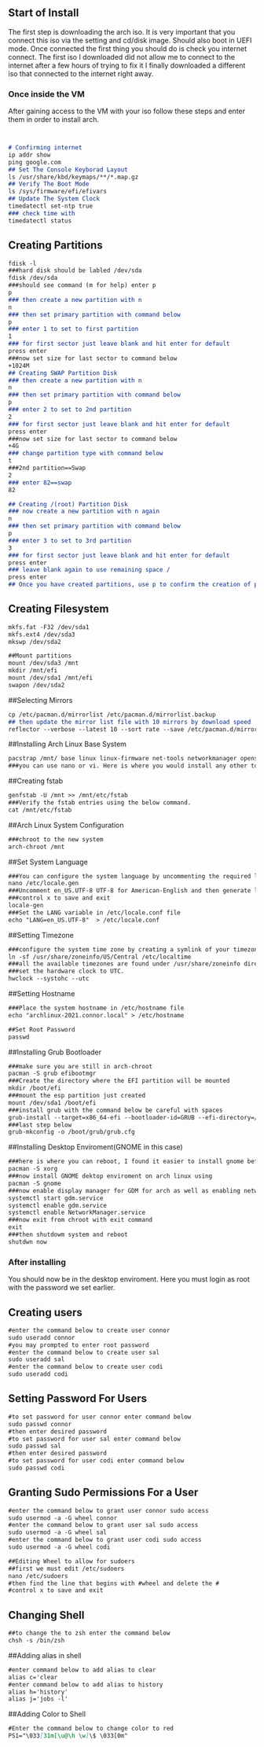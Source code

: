## Start of Install 

The first step is downloading the arch iso. It is very important that you connect this iso via the setting and cd/disk image. Should also boot in UEFI mode. Once connected the first thing you should do is check you internet connect. The first iso I downloaded did not allow me to connect to the internet after a few hours of trying to fix it I finally downloaded a different iso that connected to the internet right away. 

### Once inside the VM

After gaining access to the VM with your iso follow these steps and enter them in order to install arch.

```markdown


# Confirming internet 
ip addr show
ping google.com
## Set The Console Keyborad Layout
ls /usr/share/kbd/keymaps/**/*.map.gz 
## Verify The Boot Mode
ls /sys/firmware/efi/efivars
## Update The System Clock
timedatectl set-ntp true
### check time with 
timedatectl status

```
## Creating Partitions 
```markdown
fdisk -l 
###hard disk should be labled /dev/sda
fdisk /dev/sda
###should see command (m for help) enter p 
p 
### then create a new partition with n
n 
### then set primary partition with command below 
p 
### enter 1 to set to first partition 
1 
### for first sector just leave blank and hit enter for default
press enter 
###now set size for last sector to command below
+1024M  
## Creating SWAP Partition Disk
### then create a new partition with n
n 
### then set primary partition with command below 
p 
### enter 2 to set to 2nd partition 
2 
### for first sector just leave blank and hit enter for default
press enter 
###now set size for last sector to command below
+4G 
### change partition type with command below
t 
###2nd partition==Swap
2 
### enter 82==swap
82 

## Creating /(root) Partition Disk
### now create a new partition with n again
n 
### then set primary partition with command below 
p 
### enter 3 to set to 3rd partition 
3 
### for first sector just leave blank and hit enter for default
press enter 
### leave blank again to use remaining space /
press enter 
## Once you have created partitions, use p to confirm the creation of partitions and then, w to save the changes.
```

## Creating Filesystem 
```markdown
mkfs.fat -F32 /dev/sda1
mkfs.ext4 /dev/sda3
mkswp /dev/sda2

##Mount partitions 
mount /dev/sda3 /mnt
mkdir /mnt/efi
mount /dev/sda1 /mnt/efi
swapon /dev/sda2
```
##Selecting Mirrors
```markdown
cp /etc/pacman.d/mirrorlist /etc/pacman.d/mirrorlist.backup
## then update the mirror list file with 10 mirrors by download speed
reflector --verbose --latest 10 --sort rate --save /etc/pacman.d/mirrorlist
```
##Installing Arch Linux Base System
```markdown
pacstrap /mnt/ base linux linux-firmware net-tools networkmanager openssh nano 
###you can use nano or vi. Here is where you would install any other tools or packages you want 
```
##Creating fstab
```markdown
genfstab -U /mnt >> /mnt/etc/fstab
###Verify the fstab entries using the below command.
cat /mnt/etc/fstab
```
##Arch Linux System Configuration 
```markdown
###chroot to the new system
arch-chroot /mnt 
```
##Set System Language 
```markdown
###You can configure the system language by uncommenting the required languages from /etc/locale.gen file
nano /etc/locale.gen
###Uncomment en_US.UTF-8 UTF-8 for American-English and then generate locales by running
###control x to save and exit
locale-gen
###Set the LANG variable in /etc/locale.conf file
echo "LANG=en_US.UTF-8"  > /etc/locale.conf
```
##Setting Timezone
```markdown
###configure the system time zone by creating a symlink of your timezone to the /etc/localtime file
ln -sf /usr/share/zoneinfo/US/Central /etc/localtime 
###all the available timezones are found under /usr/share/zoneinfo directory
###set the hardware clock to UTC.
hwclock --systohc --utc
```
##Setting Hostname
```markdown
###Place the system hostname in /etc/hostname file
echo "archlinux-2021.connor.local" > /etc/hostname
```
```markdown
##Set Root Password
passwd
```
##Installing Grub Bootloader
```markdown
###make sure you are still in arch-chroot
pacman -S grub efibootmgr
###Create the directory where the EFI partition will be mounted
mkdir /boot/efi
###mount the esp partition just created
mount /dev/sda1 /boot/efi
###install grub with the command below be careful with spaces
grub-install --target=x86_64-efi --bootloader-id=GRUB --efi-directory=/boot/efi
###last step below 
grub-mkconfig -o /boot/grub/grub.cfg
```
##Installing Desktop Enviroment(GNOME in this case)
```markdown
###here is where you can reboot, I found it easier to install gnome before reboot
pacman -S xorg
###now install GNOME dektop enviroment on arch linux using
pacman -S gnome
###now enable display manager for GDM for arch as well as enabling network manager
systemctl start gdm.service
systemctl enable gdm.service
systemctl enable NetworkManager.service
###now exit from chroot with exit command
exit
###then shutdowm system and reboot
shutdwn now
```



### After installing 
You should now be in the desktop enviroment. Here you must login as root with the password we set earlier.
## Creating users
```markdown
#enter the command below to create user connor 
sudo useradd connor 
#you may prompted to enter root password
#enter the command below to create user sal
sudo useradd sal
#enter the command below to create user codi
sudo useradd codi
```
## Setting Password For Users
```markdown
#to set password for user connor enter command below
sudo passwd connor 
#then enter desired password 
#to set password for user sal enter command below
sudo passwd sal
#then enter desired password 
#to set password for user codi enter command below
sudo passwd codi
```
## Granting Sudo Permissions For a User
```markdown
#enter the command below to grant user connor sudo access
sudo usermod -a -G wheel connor 
#enter the command below to grant user sal sudo access
sudo usermod -a -G wheel sal 
#enter the command below to grant user codi sudo access
sudo usermod -a -G wheel codi

##Editing Wheel to allow for sudoers 
##first we must edit /etc/sudoers 
nano /etc/sudoers
#then find the line that begins with #wheel and delete the #
#control x to save and exit
```
## Changing Shell
```markdown
##to change the to zsh enter the command below
chsh -s /bin/zsh
```
##Adding alias in shell
```markdown
#enter command below to add alias to clear
alias c='clear
#enter command below to add alias to history 
alias h='history'
alias j='jobs -l'
```
##Adding Color to Shell
```markdown
#Enter the command below to change color to red
PS1="\033[31m[\u@\h \w]\$ \033[0m"

```
